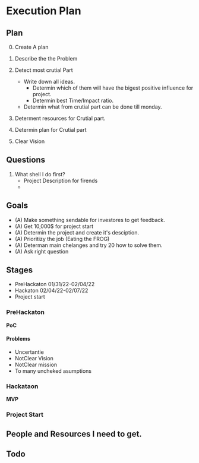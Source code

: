 # Execution Plan

## Plan

0. Create A plan
1. Describe the the Problem


2. Detect most crutial Part
	- Write down all ideas.
        - Determin which of them will have the bigest positive influence for project.
        - Determin best Time/Impact ratio.
	- Determin what from crutial part can be done till monday.
3. Determent resources for Crutial part.
4. Determin plan for Crutial part
1. Clear Vision

## Questions 

1. What shell I do first?
	- Project Description for firends
	- 
	 

## Goals

- (A) Make something sendable for investores to get feedback.
- (A) Get 10,000$ for project start
- (A) Determin the project and create it's desciption.
- (A) Prioritizy the job (Eating the FROG)
- (A) Determan main chelanges and try 20 how to solve them.
- (A) Ask right question

## Stages

- PreHackaton 
    01/31/22-02/04/22
- Hackaton
    02/04/22-02/07/22
- Project start

### PreHackaton

**PoC**

#### Problems

- Uncertantie
- NotClear Vision
- NotClear mission
- To many uncheked asumptions 


### Hackataon

**MVP**

### Project Start

## People and Resources I need to get.

## Todo
